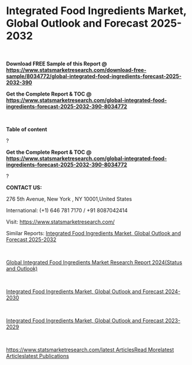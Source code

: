 <h1>Integrated Food Ingredients Market, Global Outlook and Forecast 2025-2032</h1><br/><p><strong>Download FREE Sample of this Report @ <a href="https://www.statsmarketresearch.com/download-free-sample/8034772/global-integrated-food-ingredients-forecast-2025-2032-390">https://www.statsmarketresearch.com/download-free-sample/8034772/global-integrated-food-ingredients-forecast-2025-2032-390</a></strong></p>
 
 
 
 <div><b>Get the Complete Report & TOC @ <a href="https://www.statsmarketresearch.com/global-integrated-food-ingredients-forecast-2025-2032-390-8034772">https://www.statsmarketresearch.com/global-integrated-food-ingredients-forecast-2025-2032-390-8034772</a></b></div>
 
 
 
 <p><br />
 
 <b>Table of content</b></p>
 
 
 
 <p>? </p>
 
 
 
 <div><b>Get the Complete Report & TOC @ <a href="https://www.statsmarketresearch.com/global-integrated-food-ingredients-forecast-2025-2032-390-8034772">https://www.statsmarketresearch.com/global-integrated-food-ingredients-forecast-2025-2032-390-8034772</a></b></div>
 
 
 
 <p>? </p>
 
 
 
 <p><b>CONTACT US:</b><br />
 
 276 5th Avenue, New York , NY 10001,United States<br />
 
 International: (+1) 646 781 7170 / +91 8087042414<br />
 
 Visit: <a href="https://www.statsmarketresearch.com/">https://www.statsmarketresearch.com/</a><br />
 
 Similar Reports: <a href="https://www.statsmarketresearch.com/global-integrated-food-ingredients-forecast-2025-2032-390-8034772">Integrated Food Ingredients Market, Global Outlook and Forecast 2025-2032</a><br />
 
 <br />
 
 <a href="https://www.statsmarketresearch.com/global-integrated-food-ingredients-forecast-2025-2032-390-8034772">Global Integrated Food Ingredients Market Research Report 2024(Status and Outlook)</a><br />
 
 <br />
 
 <a href="https://www.statsmarketresearch.com/global-integrated-food-ingredients-forecast-2025-2032-390-8034772">Integrated Food Ingredients Market, Global Outlook and Forecast 2024-2030</a><br />
 
 <br />
 
 <a href="https://www.statsmarketresearch.com/global-integrated-food-ingredients-forecast-2025-2032-390-8034772">Integrated Food Ingredients Market, Global Outlook and Forecast 2023-2029</a><br />
 
 <br />
 
 <a href="https://gyeongbokgung.com">https://www.statsmarketresearch.com/</a><a href="https://hallyeomaritime.com">latest Articles</a><a href="https://jingwansa.com">Read More</a><a href="https://nguoiviet.jp/">latest Articles</a><a href="https://www.intelmarketresearch.com/">latest Publications</a></p>